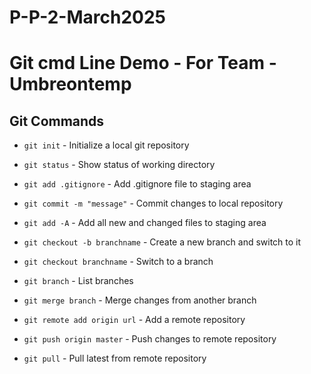 # P-P-2-March2025

# Git cmd Line Demo - For Team -Umbreontemp

## Git Commands

* `git init` - Initialize a local git repository

* `git status` - Show status of working directory

* `git add .gitignore` - Add .gitignore file to staging area

* `git commit -m "message"` - Commit changes to local repository

* `git add -A` - Add all new and changed files to staging area

* `git checkout -b branchname` - Create a new branch and switch to it

* `git checkout branchname` - Switch to a branch

* `git branch` - List branches

* `git merge branch` - Merge changes from another branch

* `git remote add origin url` - Add a remote repository

* `git push origin master` - Push changes to remote repository

* `git pull` - Pull latest from remote repository
